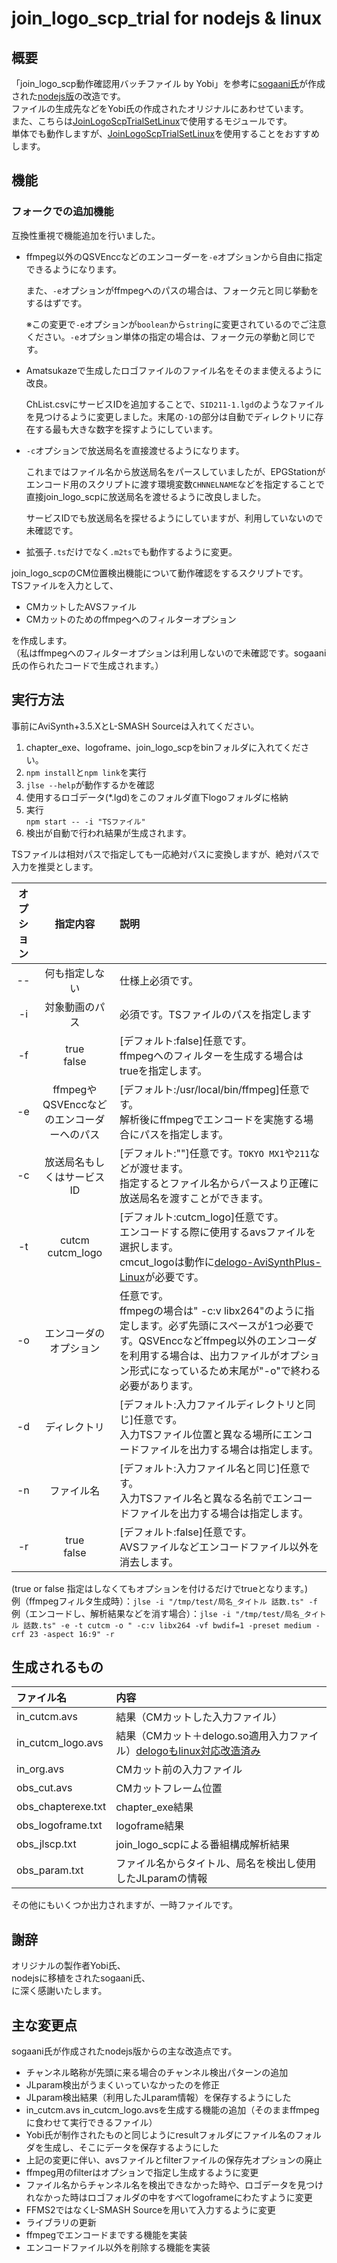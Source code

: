 # join_logo_scp_trial for nodejs & linux
## 概要
「join_logo_scp動作確認用バッチファイル  by Yobi」を参考に[sogaani氏][1]が作成された[nodejs版][2]の改造です。  
ファイルの生成先などをYobi氏の作成されたオリジナルにあわせています。  
また、こちらは[JoinLogoScpTrialSetLinux][3]で使用するモジュールです。  
単体でも動作しますが、[JoinLogoScpTrialSetLinux][3]を使用することをおすすめします。

[1]:https://github.com/sogaani
[2]:https://github.com/sogaani/JoinLogoScp/tree/master/join_logo_scp_trial
[3]:https://github.com/tobitti0/JoinLogoScpTrialSetLinux

## 機能
### フォークでの追加機能
互換性重視で機能追加を行いました。
- ffmpeg以外のQSVEnccなどのエンコーダーを`-e`オプションから自由に指定できるようになります。
  
  また、`-e`オプションがffmpegへのパスの場合は、フォーク元と同じ挙動をするはずです。
  
  ※この変更で`-e`オプションが`boolean`から`string`に変更されているのでご注意ください。`-e`オプション単体の指定の場合は、フォーク元の挙動と同じです。
- Amatsukazeで生成したロゴファイルのファイル名をそのまま使えるように改良。
  
  ChList.csvにサービスIDを追加することで、`SID211-1.lgd`のようなファイルを見つけるように変更しました。末尾の`-1`の部分は自動でディレクトリに存在する最も大きな数字を探すようにしています。
- `-c`オプションで放送局名を直接渡せるようになります。

  これまではファイル名から放送局名をパースしていましたが、EPGStationがエンコード用のスクリプトに渡す環境変数`CHNNELNAME`などを指定することで直接join_logo_scpに放送局名を渡せるように改良しました。

  サービスIDでも放送局名を探せるようにしていますが、利用していないので未確認です。
- 拡張子`.ts`だけでなく`.m2ts`でも動作するように変更。

join_logo_scpのCM位置検出機能について動作確認をするスクリプトです。  
TSファイルを入力として、

* CMカットしたAVSファイル  
* CMカットのためのffmpegへのフィルターオプション

を作成します。  
（私はffmpegへのフィルターオプションは利用しないので未確認です。sogaani氏の作られたコードで生成されます。）

## 実行方法
事前にAviSynth+3.5.XとL-SMASH Sourceは入れてください。
1. chapter_exe、logoframe、join_logo_scpをbinフォルダに入れてください。
1. `npm install`と`npm link`を実行
1. `jlse --help`が動作するかを確認
1. 使用するロゴデータ(\*.lgd)をこのフォルダ直下logoフォルダに格納  
1. 実行  
  `npm start -- -i "TSファイル"`
1. 検出が自動で行われ結果が生成されます。  

TSファイルは相対パスで指定しても一応絶対パスに変換しますが、絶対パスで入力を推奨とします。

| オプション| 指定内容 |説明 |
|:---:|:---:|:---|
|--|何も指定しない|仕様上必須です。|
|-i|対象動画のパス|必須です。TSファイルのパスを指定します|
|-f|true<br>false|\[デフォルト:false\]任意です。<br>ffmpegへのフィルターを生成する場合はtrueを指定します。|
|-e|ffmpegやQSVEnccなどのエンコーダーへのパス|\[デフォルト:/usr/local/bin/ffmpeg\]任意です。<br>解析後にffmpegでエンコードを実施する場合にパスを指定します。|
|-c|放送局名もしくはサービスID|\[デフォルト:""\]任意です。`TOKYO MX1`や`211`などが渡せます。<br>指定するとファイル名からパースより正確に放送局名を渡すことができます。|
|-t|cutcm<br>cutcm_logo|\[デフォルト:cutcm_logo\]任意です。<br>エンコードする際に使用するavsファイルを選択します。<br>cmcut_logoは動作に[delogo-AviSynthPlus-Linux][4]が必要です。|
|-o|エンコーダのオプション|任意です。<br>ffmpegの場合は" -c:v libx264"のように指定します。必ず先頭にスペースが1つ必要です。QSVEnccなどffmpeg以外のエンコーダを利用する場合は、出力ファイルがオプション形式になっているため末尾が"-o"で終わる必要があります。|
|-d|ディレクトリ|\[デフォルト:入力ファイルディレクトリと同じ\]任意です。<br>入力TSファイル位置と異なる場所にエンコードファイルを出力する場合は指定します。|
|-n|ファイル名|\[デフォルト:入力ファイル名と同じ\]任意です。<br>入力TSファイル名と異なる名前でエンコードファイルを出力する場合は指定します。|
|-r|true<br>false|\[デフォルト:false\]任意です。<br>AVSファイルなどエンコードファイル以外を消去します。|

[4]:https://github.com/tobitti0/delogo-AviSynthPlus-Linux

(true or false 指定はしなくてもオプションを付けるだけでtrueとなります。)  
例（ffmpegフィルタ生成時）：`jlse -i "/tmp/test/局名_タイトル 話数.ts" -f`  
例（エンコードし、解析結果などを消す場合）：`jlse -i "/tmp/test/局名_タイトル 話数.ts" -e -t cutcm -o " -c:v libx264 -vf bwdif=1 -preset medium -crf 23 -aspect 16:9" -r`  

## 生成されるもの
| ファイル名| 内容 |
|:---|:---|
|in_cutcm.avs|結果（CMカットした入力ファイル）|
|in_cutcm_logo.avs|結果（CMカット＋delogo.so適用入力ファイル）[delogoもlinux対応改造済み][5]|
|in_org.avs|CMカット前の入力ファイル|
|obs_cut.avs|CMカットフレーム位置|
|obs_chapterexe.txt|chapter_exe結果|
|obs_logoframe.txt|logoframe結果|
|obs_jlscp.txt|join_logo_scpによる番組構成解析結果|
|obs_param.txt|ファイル名からタイトル、局名を検出し使用したJLparamの情報|

その他にもいくつか出力されますが、一時ファイルです。

[5]:https://github.com/tobitti0/delogo-AviSynthPlus-Linux

## 謝辞
オリジナルの製作者Yobi氏、  
nodejsに移植をされたsogaani氏、  
に深く感謝いたします。

## 主な変更点
sogaani氏が作成されたnodejs版からの主な改造点です。
* チャンネル略称が先頭に来る場合のチャンネル検出パターンの追加
* JLparam検出がうまくいっていなかったのを修正
* JLparam検出結果（利用したJLparam情報）を保存するようにした
* in_cutcm.avs in_cutcm_logo.avsを生成する機能の追加（そのままffmpegに食わせて実行できるファイル）
* Yobi氏が制作されたものと同じようにresultフォルダにファイル名のフォルダを生成し、そこにデータを保存するようにした
* 上記の変更に伴い、avsファイルとfilterファイルの保存先オプションの廃止
* ffmpeg用のfilterはオプションで指定し生成するように変更
* ファイル名からチャンネル名を検出できなかった時や、ロゴデータを見つけれなかった時はロゴフォルダの中をすべてlogoframeにわたすように変更
* FFMS2ではなくL-SMASH Sourceを用いて入力するように変更
* ライブラリの更新
* ffmpegでエンコードまでする機能を実装
* エンコードファイル以外を削除する機能を実装
